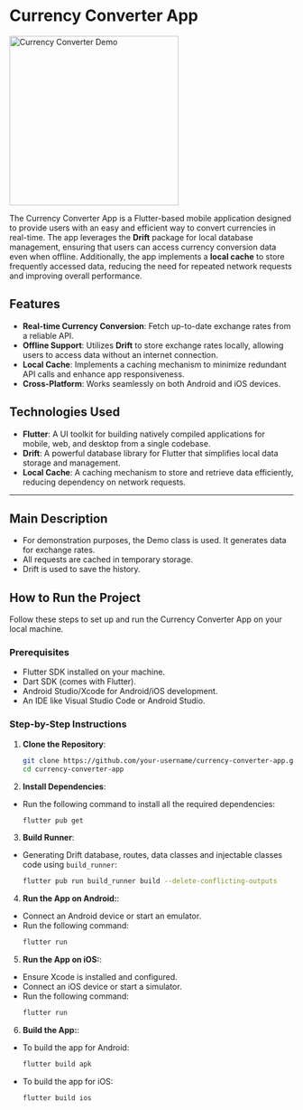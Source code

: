# Currency Converter App


<img src="./demo/demo.gif" alt="Currency Converter Demo" width="300" />

The Currency Converter App is a Flutter-based mobile application designed to provide users with an easy and efficient way to convert currencies in real-time. The app leverages the **Drift** package for local database management, ensuring that users can access currency conversion data even when offline. Additionally, the app implements a **local cache** to store frequently accessed data, reducing the need for repeated network requests and improving overall performance.

## Features
- **Real-time Currency Conversion**: Fetch up-to-date exchange rates from a reliable API.
- **Offline Support**: Utilizes **Drift** to store exchange rates locally, allowing users to access data without an internet connection.
- **Local Cache**: Implements a caching mechanism to minimize redundant API calls and enhance app responsiveness.
- **Cross-Platform**: Works seamlessly on both Android and iOS devices.

## Technologies Used
- **Flutter**: A UI toolkit for building natively compiled applications for mobile, web, and desktop from a single codebase.
- **Drift**: A powerful database library for Flutter that simplifies local data storage and management.
- **Local Cache**: A caching mechanism to store and retrieve data efficiently, reducing dependency on network requests.

---

## Main Description

- For demonstration purposes, the Demo class is used. It generates data for exchange rates.
- All requests are cached in temporary storage.
- Drift is used to save the history.

## How to Run the Project

Follow these steps to set up and run the Currency Converter App on your local machine.

### Prerequisites
- Flutter SDK installed on your machine.
- Dart SDK (comes with Flutter).
- Android Studio/Xcode for Android/iOS development.
- An IDE like Visual Studio Code or Android Studio.

### Step-by-Step Instructions

1. **Clone the Repository**:
   ```bash
   git clone https://github.com/your-username/currency-converter-app.git
   cd currency-converter-app
2. **Install Dependencies**:
- Run the following command to install all the required dependencies:
   ```bash
   flutter pub get
3. **Build Runner**:
- Generating Drift database, routes, data classes and injectable classes code using `build_runner`:
  ```bash
  flutter pub run build_runner build --delete-conflicting-outputs
4. **Run the App on Android:**:
- Connect an Android device or start an emulator.
- Run the following command:
   ```bash
   flutter run
5. **Run the App on iOS:**:
- Ensure Xcode is installed and configured.
- Connect an iOS device or start a simulator.
- Run the following command:
   ```bash
   flutter run
6. **Build the App:**:
- To build the app for Android:
   ```bash
   flutter build apk
- To build the app for iOS:
   ```bash
   flutter build ios